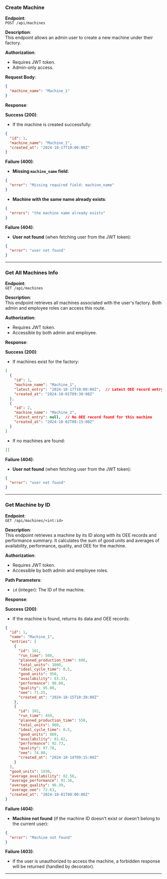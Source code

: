 ### Create Machine

**Endpoint**:  
`POST /api/machines`

**Description**:  
This endpoint allows an admin user to create a new machine under their factory.

**Authorization**:  
- Requires JWT token.
- Admin-only access.

**Request Body**:

```json
{
  "machine_name": "Machine_1"
}
```

**Response**:

**Success (200)**:

- If the machine is created successfully:

```json
{
  "id": 1,
  "machine_name": "Machine_1",
  "created_at": "2024-10-17T10:00:00Z"
}
```

**Failure (400)**:

- **Missing `machine_name` field**:

```json
{
  "error": "Missing required field: machine_name"
}
```

- **Machine with the same name already exists**:

```json
{
  "errors": "the machine name already exists"
}
```

**Failure (404)**:

- **User not found** (when fetching user from the JWT token):

```json
{
  "error": "user not found"
}
```
---
### Get All Machines Info

**Endpoint**:  
`GET /api/machines`

**Description**:  
This endpoint retrieves all machines associated with the user's factory. Both admin and employee roles can access this route.

**Authorization**:  
- Requires JWT token.
- Accessible by both admin and employee.

**Response**:

**Success (200)**:

- If machines exist for the factory:

```json
[
  {
    "id": 1,
    "machine_name": "Machine_1",
    "latest_entry": "2024-10-17T10:00:00Z",  // Latest OEE record entry (optional)
    "created_at": "2024-10-01T09:30:00Z"
  },
  {
    "id": 2,
    "machine_name": "Machine_2",
    "latest_entry": null,  // No OEE record found for this machine
    "created_at": "2024-10-02T08:15:00Z"
  }
]
```

- If no machines are found:

```json
[]
```

**Failure (404)**:

- **User not found** (when fetching user from the JWT token):

```json
{
  "error": "user not found"
}
```
---
### Get Machine by ID

**Endpoint**:  
`GET /api/machines/<int:id>`

**Description**:  
This endpoint retrieves a machine by its ID along with its OEE records and performance summary. It calculates the sum of good units and averages of availability, performance, quality, and OEE for the machine.

**Authorization**:  
- Requires JWT token.
- Accessible by both admin and employee roles.

**Path Parameters**:
- `id` (integer): The ID of the machine.

**Response**:

**Success (200)**:

- If the machine is found, returns its data and OEE records:

```json
{
  "id": 1,
  "name": "Machine_1",
  "entries": [
    {
      "id": 101,
      "run_time": 500,
      "planned_production_time": 600,
      "total_units": 1000,
      "ideal_cycle_time": 0.5,
      "good_units": 950,
      "availability": 83.33,
      "performance": 90.00,
      "quality": 95.00,
      "oee": 71.25,
      "created_at": "2024-10-15T10:30:00Z"
    },
    {
      "id": 102,
      "run_time": 450,
      "planned_production_time": 550,
      "total_units": 900,
      "ideal_cycle_time": 0.5,
      "good_units": 880,
      "availability": 81.82,
      "performance": 92.73,
      "quality": 97.78,
      "oee": 74.00,
      "created_at": "2024-10-14T09:15:00Z"
    }
  ],
  "good_units": 1830,
  "average_availability": 82.58,
  "average_performance": 91.36,
  "average_quality": 96.39,
  "average_oee": 72.63,
  "created_at": "2024-10-01T08:00:00Z"
}
```

**Failure (404)**:

- **Machine not found** (if the machine ID doesn't exist or doesn't belong to the current user):

```json
{
  "error": "Machine not found"
}
```

**Failure (403)**:

- If the user is unauthorized to access the machine, a forbidden response will be returned (handled by decorator).
---
